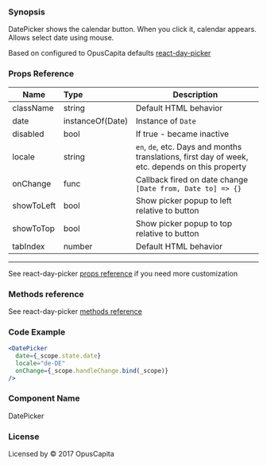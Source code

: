 ### Synopsis

DatePicker shows the calendar button. When you click it, calendar appears. Allows select date using mouse.

Based on configured to OpusCapita defaults [react-day-picker](https://github.com/gpbl/react-day-picker)

### Props Reference

| Name                           | Type                    | Description                                                                                     |
| ------------------------------ | :---------------------- | -----------------------------------------------------------                                     |
| className                      | string                  | Default HTML behavior                                                                           |
| date                           | instanceOf(Date)        | Instance of `Date`                                                                              |
| disabled                       | bool                    | If true - became inactive                                                                       |
| locale                         | string                  | `en`, `de`, etc. Days and months translations, first day of week, etc. depends on this property |
| onChange                       | func                    | Callback fired on date change `[Date from, Date to] => {}`                                      |
| showToLeft                     | bool                    | Show picker popup to left relative to button                                                    |
| showToTop                      | bool                    | Show picker popup to top relative to button                                                     |
| tabIndex                       | number                  | Default HTML behavior                                                                           |

***

See react-day-picker [props reference](http://react-day-picker.js.org/APIProps.html) if you need more customization

### Methods reference

See react-day-picker [methods reference](http://react-day-picker.js.org/APIMethods.html)

### Code Example

```jsx
<DatePicker
  date={_scope.state.date}
  locale="de-DE"
  onChange={_scope.handleChange.bind(_scope)}
/>


```

### Component Name

DatePicker

### License

Licensed by © 2017 OpusCapita
